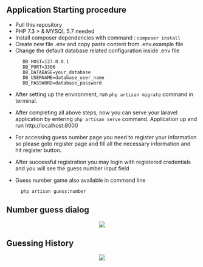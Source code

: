 

## Application Starting procedure 
- Pull this repository
- PHP 7.3 > & MYSQL 5.7 needed
- Install composer dependencies with command :   `` composer install ``
- Create new file .env and copy paste content from .env.example file
- Change the default database related configuration inside .env file 
```  DB_CONNECTION=mysql
      DB_HOST=127.0.0.1
      DB_PORT=3306
      DB_DATABASE=your_database
      DB_USERNAME=database_user_name
      DB_PASSWORD=database_password
  ```
- After setting up the environment, run `` php artisan migrate `` command in terminal.
- After completing all above steps, now you can serve your laravel application by entering ``` php artisan serve ```
  command. Application up and run  http://localhost:8000
  
- For accessing guess number page you need to register your information so please goto register page and fill all the necessary information and hit register button.

- After successful registration you may login with registered credentials and you will see the guess number input field  

- Guess number game also available in command line  
  ```
    php artisan guess:number
   ```

 ## Number guess dialog
  <p align="center"><img src="../master/public/images/screen1.png"></p>
 
## Guessing History 
<p align="center"><img src="../master/public/images/screen2.png"></p>
